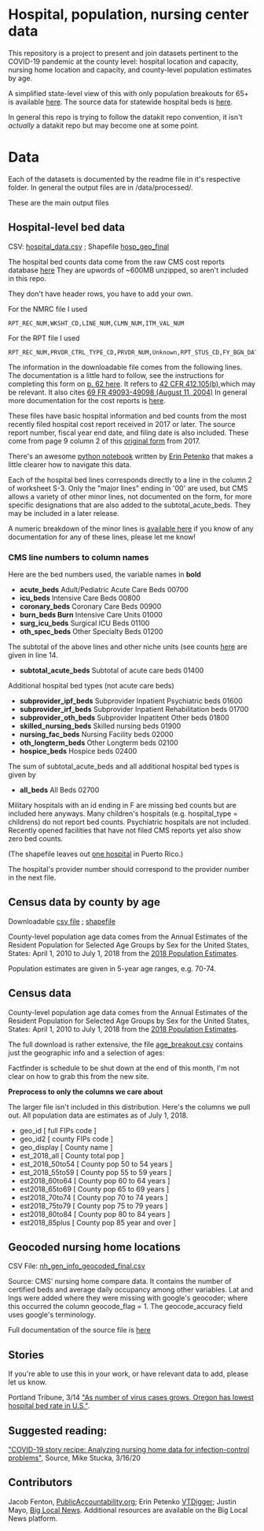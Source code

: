 # Hospital, population, nursing center data

This repository is a project to present and join datasets pertinent to the COVID-19 pandemic at the county level: hospital location and capacity, nursing home location and capacity, and county-level population estimates by age.

A simplified state-level view of this with only population breakouts for 65+ is available [here](https://docs.google.com/spreadsheets/d/1XC0SfpPgYkhLPe4CeXDKs3sgVw8Cbcqa3MpEt8tUQcY/edit#gid=0). The source data for statewide hospital beds is [here](https://www.ahd.com/state_statistics.html).

In general this repo is trying to follow the datakit repo convention, it isn't *actually* a datakit repo but may become one at some point. 


# Data

Each of the datasets is documented by the readme file in it's respective folder. In general the output files are in /data/processed/. 

These are the main output files

## Hospital-level bed data

CSV: [hospital_data.csv](https://github.com/jsfenfen/covid_hospitals_demographics/blob/master/data/processed/hospital_data.csv) ;  Shapefile [hosp\_geo\_final](https://github.com/jsfenfen/covid_hospitals_demographics/blob/master/data/processed/hosp_geo_final.zip) 

The hospital bed counts data come from the raw CMS cost reports database [here](https://www.cms.gov/Research-Statistics-Data-and-Systems/Downloadable-Public-Use-Files/Cost-Reports/Cost-Reports-by-Fiscal-Year) They are upwords of ~600MB unzipped, so aren't included in this repo. 

They don't have header rows, you have to add your own. 

For the NMRC file I used 

	RPT_REC_NUM,WKSHT_CD,LINE_NUM,CLMN_NUM,ITM_VAL_NUM
	
For the RPT file I used

	RPT_REC_NUM,PRVDR_CTRL_TYPE_CD,PRVDR_NUM,Unknown,RPT_STUS_CD,FY_BGN_DATE,FY_END_DATE,PROC_DT,INITL_RPT_SW,LAST_RPT_SW,TRNSMTL_NUM,FI_NUM,ADR_VNDR_CD,FI_CREAT_DT,UTIL_CD,NPR_DT,SPEC_IND,FI_RCPT_DT

The information in the downloadable file comes from the following lines. The documentation is a little hard to follow, see the instructions for completing this form on [p. 62 here](https://github.com/jsfenfen/covid_hospitals_demographics/blob/master/data/source/cost_reports/HOSPITAL2010-DOCUMENTATION/R15P240.pdf).  It refers to [42 CFR 412.105(b) ](https://github.com/jsfenfen/covid_hospitals_demographics/blob/master/data/source/cost_reports/HOSPITAL2010-DOCUMENTATION/CFR-2010-title42-vol2-sec412-105.pdf) which may be relevant. It also cites [69 FR 49093-49098 (August 11, 2004)](https://github.com/jsfenfen/covid_hospitals_demographics/blob/master/data/source/cost_reports/HOSPITAL2010-DOCUMENTATION/FR-2004-08-11.pdf) In general more documentation for the cost reports is [here](https://github.com/jsfenfen/covid_hospitals_demographics/tree/master/data/source/cost_reports/HOSPITAL2010-DOCUMENTATION).

These files have basic hospital information and bed counts from the most recently filed hospital cost report received in 2017 or later. The source report number, fiscal year end date, and filing date is also included. These come from page 9 column 2 of this [original form](https://www.cms.gov/Regulations-and-Guidance/Guidance/Manuals/Paper-Based-Manuals-Items/CMS021935) from 2017.  

There's an awesome [python notebook](https://github.com/jsfenfen/covid_hospitals_demographics/blob/master/data/analysis/HospitalICUBeds_2017.ipynb) written by [Erin Petenko](https://github.com/epetenko/) that makes a little clearer how to navigate this data.

Each of the hospital bed lines corresponds directly to a line in the column 2 of worksheet S-3. Only the "major lines" ending in '00' are used, but CMS allows a variety of other minor lines, not documented on the form, for more specific designations that are also added to the subtotal\_acute\_beds. They may be included in a later release. 

A numeric breakdown of the minor lines is [available here](https://docs.google.com/spreadsheets/d/1nAIbiJ7LMPmHVcJvuceMKHTUn__Hly4LYMjeevMO1mc/edit?usp=sharing) if you know of any documentation for any of these lines, please let me know! 

### CMS line numbers to column names

Here are the bed numbers used, the variable names in **bold**

- **acute_beds** Adult/Pediatric Acute Care Beds 00700
- **icu_beds** Intensive Care Beds 00800
- **coronary_beds** Coronary Care Beds 00900
- **burn_beds Burn** Intensive Care Units 01000
- **surg\_icu_beds** Surgical ICU Beds 01100
- **oth\_spec\_beds** Other Specialty Beds 01200
 
The subtotal of the above lines and other niche units (see counts [here](https://docs.google.com/spreadsheets/d/1nAIbiJ7LMPmHVcJvuceMKHTUn__Hly4LYMjeevMO1mc/edit?usp=sharing) are given in line 14.

- **subtotal\_acute\_beds** Subtotal of acute care beds 01400

Additional hospital bed types (not acute care beds)

- **subprovider\_ipf\_beds** Subprovider Inpatient Psychiatric beds 01600
- **subprovider\_irf\_beds**  Subprovider Inpatient Rehabilitation beds 01700
- **subprovider\_oth\_beds**  Subprovider Inpatitent Other beds 01800
- **skilled\_nursing\_beds**  Skilled nursing beds 01900
- **nursing\_fac\_beds**  Nursing Facility beds 02000
- **oth\_longterm\_beds** Other Longterm beds 02100
- **hospice\_beds**  Hospice beds 02400

The sum of subtotal\_acute\_beds and all additional hospital bed types is given by

- **all\_beds** All Beds 02700

Military hospitals with an id ending in F are missing bed counts but are included here anyways. Many children's hospitals (e.g. hospital_type = childrens) do not report bed counts. Psychiatric hospitals are not included. Recently opened facilities that have not filed CMS reports yet also show zero bed counts.

(The shapefile leaves out [one hospital](https://data.medicare.gov/resource/xubh-q36u/row-hgvv.mh7i-bzfv) in Puerto Rico.)

The hospital's provider number should correspond to the provider number in the next file.

## Census data by county by age

Downloadable [csv file](https://github.com/jsfenfen/covid_hospitals_demographics/blob/master/data/processed/2018_county_census.csv) ; [shapefile](https://publicaccountability.s3.amazonaws.com/rawfiles/counties_final.zip)
 
County-level population age data comes from the Annual Estimates of the Resident Population for Selected Age Groups by Sex for the United States, States: April 1, 2010 to July 1, 2018 from the [2018 Population Estimates](https://factfinder.census.gov/faces/tableservices/jsf/pages/productview.xhtml?src=bkmk).

Population estimates are given in 5-year age ranges, e.g. 70-74. 


## Census data 
 
County-level population age data comes from the Annual Estimates of the Resident Population for Selected Age Groups by Sex for the United States, States: April 1, 2010 to July 1, 2018 from the [2018 Population Estimates](https://factfinder.census.gov/faces/tableservices/jsf/pages/productview.xhtml?src=bkmk).

The full download is rather extensive, the file [age_breakout.csv](https://github.com/jsfenfen/covid_hospitals_demographics/blob/master/data/processed/age_breakout.csv) contains just the geographic info and a selection of ages:

Factfinder is schedule to be shut down at the end of this month, I'm not clear on how to grab this from the new site.

**Preprocess to only the columns we care about**

The larger file isn't included in this distribution. Here's the columns we pull out. All population data are estimates as of July 1, 2018. 

- geo\_id	  [ full FIPs code ]
- geo\_id2	  [ county FIPs code ]
- geo\_display [ County name ]
- est\_2018\_all [ County total pop ]
- est\_2018\_50to54 [ County pop 50 to 54 years ]
- est\_2018\_55to59 [ County pop 55 to 59 years ]
- est2018\_60to64 [ County pop 60 to 64 years ]
- est2018\_65to69 [ County pop 65 to 69 years ]
- est2018\_70to74 [ County pop 70 to 74 years ]
- est2018\_75to79 [ County pop 75 to 79 years ]
- est2018\_80to84 [ County pop 80 to 84 years ]
- est2018\_85plus [ County pop 85 year and over ]


## Geocoded nursing home locations 

CSV File: [nh\_gen\_info\_geocoded\_final.csv](https://github.com/jsfenfen/covid_hospitals_demographics/blob/master/data/processed/nh_gen_info_geocoded_final.csv) 

Source: CMS' nursing home compare data. It contains the number of certified beds and average daily occupancy among other variables.  Lat and lngs were added where they were missing with google's geocoder; where this occurred the column geocode\_flag = 1. The geocode\_accuracy field uses google's terminology. 

Full documentation of the source file is [here](https://data.medicare.gov/Nursing-Home-Compare/Provider-Info/4pq5-n9py)



## Stories

If you're able to use this in your work, or have relevant data to add, please let us know. 

Portland Tribune, 3/14 ["As number of virus cases grows, Oregon has lowest hospital bed rate in U.S."](https://pamplinmedia.com/pt/9-news/456432-372245-as-deluge-approaches-oregon-has-lowest-hospital-bed-rate-in-us).

## Suggested reading: 
["COVID-19 story recipe: Analyzing nursing home data for infection-control problems"](https://source.opennews.org/articles/covid-19-story-recipe-analyzing-nursing-home-data/), Source, Mike Stucka, 3/16/20

## Contributors

Jacob Fenton, [PublicAccountability.org](https://publicaccountability.org); Erin Petenko  [VTDigger](https://vtdigger.org/); Justin Mayo, [Big Local News](http://biglocalnews.org). Additional resources are available on the Big Local News platform. 







